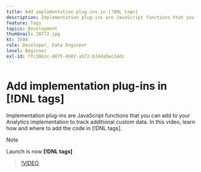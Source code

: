 ```yaml
---
title: Add implementation plug-ins in [!DNL tags]
description: Implementation plug-ins are JavaScript functions that you can add to your Analytics implementation to track additional custom data. In this video, learn how and where to add the code in [!DNL tags].
feature: Tags
topics: Development
thumbnail: 28772.jpg
kt: 3594
role: Developer, Data Engineer
level: Beginner
exl-id: ffc3863c-4875-4502-a572-b344a5ec34dc
---
```

# Add implementation plug-ins in [!DNL tags]

Implementation plug-ins are JavaScript functions that you can add to your Analytics implementation to track additional custom data. In this video, learn how and where to add the code in [!DNL tags].

>[!NOTE]
>
> Launch is now **[!DNL tags]**

>[!VIDEO](https://video.tv.adobe.com/v/28772/?quality=12&learn=on)
